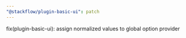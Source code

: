 ```yaml
---
"@stackflow/plugin-basic-ui": patch
---
```


fix(plugin-basic-ui): assign normalized values to global option provider

